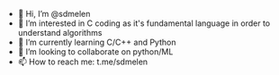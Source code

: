 - 👋 Hi, I’m @sdmelen
- 👀 I’m interested in C coding as it's fundamental language in order to understand algorithms
- 🌱 I’m currently learning C/C++ and Python
- 💞️ I’m looking to collaborate on python/ML
- 📫 How to reach me: t.me/sdmelen

<!---
sdmelen/sdmelen is a ✨ special ✨ repository because its `README.md` (this file) appears on your GitHub profile.
You can click the Preview link to take a look at your changes.
--->
